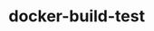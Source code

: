 # docker-build-test
<!-- Just adding another harmless comment -->
<!-- Just adding another harmless comment -->
<!-- Just adding another harmless comment -->
<!-- Just adding another harmless comment -->
